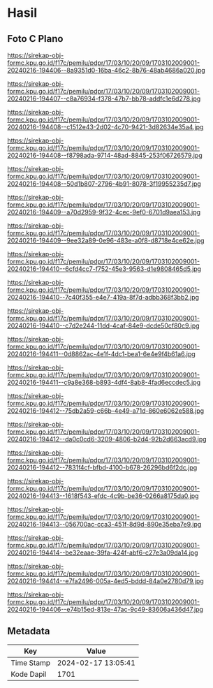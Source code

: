 # Hasil

## Foto C Plano

https://sirekap-obj-formc.kpu.go.id/f17c/pemilu/pdpr/17/03/10/20/09/1703102009001-20240216-194406--8a9351d0-16ba-46c2-8b76-48ab4686a020.jpg

https://sirekap-obj-formc.kpu.go.id/f17c/pemilu/pdpr/17/03/10/20/09/1703102009001-20240216-194407--c8a76934-f378-47b7-bb78-addfc1e6d278.jpg

https://sirekap-obj-formc.kpu.go.id/f17c/pemilu/pdpr/17/03/10/20/09/1703102009001-20240216-194408--c1512e43-2d02-4c70-9421-3d82634e35a4.jpg

https://sirekap-obj-formc.kpu.go.id/f17c/pemilu/pdpr/17/03/10/20/09/1703102009001-20240216-194408--f8798ada-9714-48ad-8845-253f06726579.jpg

https://sirekap-obj-formc.kpu.go.id/f17c/pemilu/pdpr/17/03/10/20/09/1703102009001-20240216-194408--50d1b807-2796-4b91-8078-3f19955235d7.jpg

https://sirekap-obj-formc.kpu.go.id/f17c/pemilu/pdpr/17/03/10/20/09/1703102009001-20240216-194409--a70d2959-9f32-4cec-9ef0-6701d9aea153.jpg

https://sirekap-obj-formc.kpu.go.id/f17c/pemilu/pdpr/17/03/10/20/09/1703102009001-20240216-194409--9ee32a89-0e96-483e-a0f8-d8718e4ce62e.jpg

https://sirekap-obj-formc.kpu.go.id/f17c/pemilu/pdpr/17/03/10/20/09/1703102009001-20240216-194410--6cfd4cc7-f752-45e3-9563-d1e9808465d5.jpg

https://sirekap-obj-formc.kpu.go.id/f17c/pemilu/pdpr/17/03/10/20/09/1703102009001-20240216-194410--7c40f355-e4e7-419a-8f7d-adbb368f3bb2.jpg

https://sirekap-obj-formc.kpu.go.id/f17c/pemilu/pdpr/17/03/10/20/09/1703102009001-20240216-194410--c7d2e244-11dd-4caf-84e9-dcde50cf80c9.jpg

https://sirekap-obj-formc.kpu.go.id/f17c/pemilu/pdpr/17/03/10/20/09/1703102009001-20240216-194411--0d8862ac-4e1f-4dc1-bea1-6e4e9f4b61a6.jpg

https://sirekap-obj-formc.kpu.go.id/f17c/pemilu/pdpr/17/03/10/20/09/1703102009001-20240216-194411--c9a8e368-b893-4df4-8ab8-4fad6eccdec5.jpg

https://sirekap-obj-formc.kpu.go.id/f17c/pemilu/pdpr/17/03/10/20/09/1703102009001-20240216-194412--75db2a59-c66b-4e49-a71d-860e6062e588.jpg

https://sirekap-obj-formc.kpu.go.id/f17c/pemilu/pdpr/17/03/10/20/09/1703102009001-20240216-194412--da0c0cd6-3209-4806-b2d4-92b2d663acd9.jpg

https://sirekap-obj-formc.kpu.go.id/f17c/pemilu/pdpr/17/03/10/20/09/1703102009001-20240216-194412--7831f4cf-bfbd-4100-b678-26296bd6f2dc.jpg

https://sirekap-obj-formc.kpu.go.id/f17c/pemilu/pdpr/17/03/10/20/09/1703102009001-20240216-194413--1618f543-efdc-4c9b-be36-0266a8175da0.jpg

https://sirekap-obj-formc.kpu.go.id/f17c/pemilu/pdpr/17/03/10/20/09/1703102009001-20240216-194413--056700ac-cca3-451f-8d9d-890e35eba7e9.jpg

https://sirekap-obj-formc.kpu.go.id/f17c/pemilu/pdpr/17/03/10/20/09/1703102009001-20240216-194414--be32eaae-39fa-424f-abf6-c27e3a09da14.jpg

https://sirekap-obj-formc.kpu.go.id/f17c/pemilu/pdpr/17/03/10/20/09/1703102009001-20240216-194414--e7fa2496-005a-4ed5-bddd-84a0e2780d79.jpg

https://sirekap-obj-formc.kpu.go.id/f17c/pemilu/pdpr/17/03/10/20/09/1703102009001-20240216-194406--e74b15ed-813e-47ac-9c49-83606a436d47.jpg


## Metadata

| Key        | Value               |
| ---------- | ------------------- |
| Time Stamp | 2024-02-17 13:05:41 |
| Kode Dapil | 1701                |



